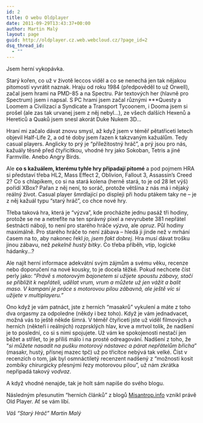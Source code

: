 ```yaml
---
id: 2
title: O webu Oldplayer
date: 2011-09-29T13:43:37+00:00
author: Martin Malý
layout: page
guid: http://oldplayer.cz.web.webcloud.cz/?page_id=2
dsq_thread_id:
  - ""
---
```

Jsem herní vykopávka.

Starý kořen, co už v životě leccos viděl a co se nenechá jen tak nějakou pitomostí vyvrátit naznak. Hraju od roku 1984 (předpověděl to už Orwell), začal jsem hrami na PMD-85 a na Spectru. Pár textových her (hlavně pro Spectrum) jsem i napsal. S PC hrami jsem začal různými \***Questy a Loomem a Civilizací a Syndicate a Transport Tycoonem, i Dooma jsem si prošel (ale zas tak urvanej jsem z něj nebyl&#8230;), ze všech dalších Hexenů a Hereticů a Quaků jsem snesl akorát Duke Nukem 3D&#8230;

Hraní mi začalo dávat znovu smysl, až když jsem v téměř pětatřiceti letech objevil Half-Life 2, a od té doby jsem řazen k takzvaným kažuálům. Tedy casual players. Anglicky to prý je &#8220;příležitostný hráč&#8221;, a prý jsou pro nás, kažuály těsně před čtyřicítkou, vhodné hry jako Sokoban, Tetris a jiné Farmville. Anebo Angry Birds.

Ale **co s kažuálem, kterému tyhle hry připadají pitomé** a pod pojmem HRA si představí třeba HL2, Mass Effect 2, Oblivion, Fallout 3, Assassin&#8217;s Creed 2? Co s chlapíkem, co si na stará kolena (herně stará, to je od 28 let výš) pořídí XBox? Pařan z něj není, to soráč, protože většina z nás má i nějaký reálný život. Casual player šmrdlající po displeji při hodu ptákem taky ne &#8211; je z něj kažuál typu &#8220;starý hráč&#8221;, co chce nové hry.

Třeba taková hra, která je &#8220;výzva&#8221;, kde procházíte jednu pasáž tři hodiny, protože se ne a netrefíte na ten správný pixel a nevyrubete 381 nepřátel šestnácti náboji, to není pro starého hráče _výzva_, ale _opruz_. Půl hodiny maximálně. Pro starého hráče to není zábava &#8211; hledá ji jinde než v mrhání časem na to, aby nakonec řekl _jo, jsem fakt dobrej_. Hra musí dávat trošku jinou zábavu, než _pekelně hustý bitky_. Co třeba příběh, vtip, logické hádanky&#8230;?

Ale najít herní informace adekvátní svým zájmům a svému věku, recenze nebo doporučení na nové kousky, to je docela těžké. Pokud nechcete číst perly jako: &#8220;_Právě s motorovým bajonetem si užijete spoustu zábavy, stačí se přiblížit k nepřáteli, udělat vrum, vrum a můžete už jen vážit a balit maso. V kampani je práce s motorovou pilou zábavná, ale ještě víc si užijete v multiplayeru.&#8221;_

Ono když je vám patnáct, jste z herních &#8220;masakrů&#8221; vykulení a máte z toho dva orgasmy za odpoledne (někdy i bez toho). Když je vám jednadvacet, možná vás to ještě někde šimrá. V téměř čtyřiceti jste už viděl filmových a herních (někteří i reálných) rozprsklých hlav, krve a mrtvol tolik, že nadšení je to poslední, co si s nimi spojujete. Už vám ke spokojenosti nestačí jen běžet a střílet, to je příliš málo i na prosté odreagování. Nadšení z toho, že “_si můžete nasadit na pušku motorový nástavec a párat nepřátelům břicha_” (masakr, hustý, přísnej mazec tpč) už po třicítce nebývá tak velké. Číst v recenzích o tom, jak byl osmnáctiletý recenzent nadšený z &#8220;možnosti kosit zombíky chirurgicky přesnými řezy motorovou pilou&#8221;, už nám zkrátka nepřipadá takový _vodvaz_.

A když vhodné nenajde, tak je holt sám napíše do svého blogu.

Následným přesunutím &#8220;herních článků&#8221; z blogů [Misantrop.info](http://www.misantrop.info/) vznikl právě Old Player. Ať se vám líbí.

_Váš &#8220;Starý Hráč&#8221; Martin Malý_

<div id="google_plus_one">
  <g:plusone></g:plusone>
</div>

<div id="fb_send_like">
</div>